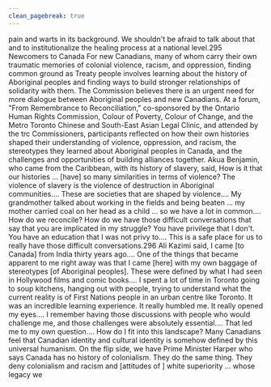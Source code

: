```yaml
---
clean_pagebreak: true
---
```


pain and warts in its background. We shouldn't be afraid to talk about that and to institutionalize the healing process at a national level.295
Newcomers to Canada
For new Canadians, many of whom carry their own traumatic memories of colonial violence, racism, and oppression, finding common ground as Treaty people involves learning about the history of Aboriginal peoples and finding ways to build stronger relationships of solidarity with them. The Commission believes there is an urgent need for more dialogue between Aboriginal peoples and new Canadians. At a forum, "From Remembrance to Reconciliation," co-sponsored by the Ontario Human Rights Commission, Colour of Poverty, Colour of Change, and the Metro Toronto Chinese and South-East Asian Legal Clinic, and attended by the trc Commissioners, participants reflected on how their own histories shaped their understanding of violence, oppression, and racism, the stereotypes they learned about Aboriginal peoples in Canada, and the challenges and opportunities of building alliances together.
Akua Benjamin, who came from the Caribbean, with its history of slavery, said,
How is it that our histories ... [have] so many similarities in terms of violence? The violence of slavery is the violence of destruction in Aboriginal communities.... These are societies that are shaped by violence.... My grandmother talked about working in the fields and being beaten ... my mother carried coal on her head as a child ... so we have a lot in common.... How do we reconcile? How do we have those difficult conversations that say that you are implicated in my struggle? You have privilege that I don't. You have an education that I was not privy to.... This is a safe place for us to really have those difficult conversations.296
Ali Kazimi said,
I came [to Canada] from India thirty years ago.... One of the things that became apparent to me right away was that I came [here] with my own baggage of stereotypes [of Aboriginal peoples]. These were defined by what I had seen in Hollywood films and comic books.... I spent a lot of time in Toronto going to soup kitchens, hanging out with people, trying to understand what the current reality is of First Nations people in an urban centre like Toronto. It was an incredible learning experience. It really humbled me. It really opened my eyes.... I remember having those discussions with people who would challenge me, and those challenges were absolutely essential.... That led me to my own question.... How do I fit into this landscape?
Many Canadians feel that Canadian identity and cultural identity is somehow defined by this universal humanism. On the flip side, we have Prime Minister Harper who says Canada has no history of colonialism. They do the same thing. They deny colonialism and racism and [attitudes of ] white superiority ... whose legacy we
